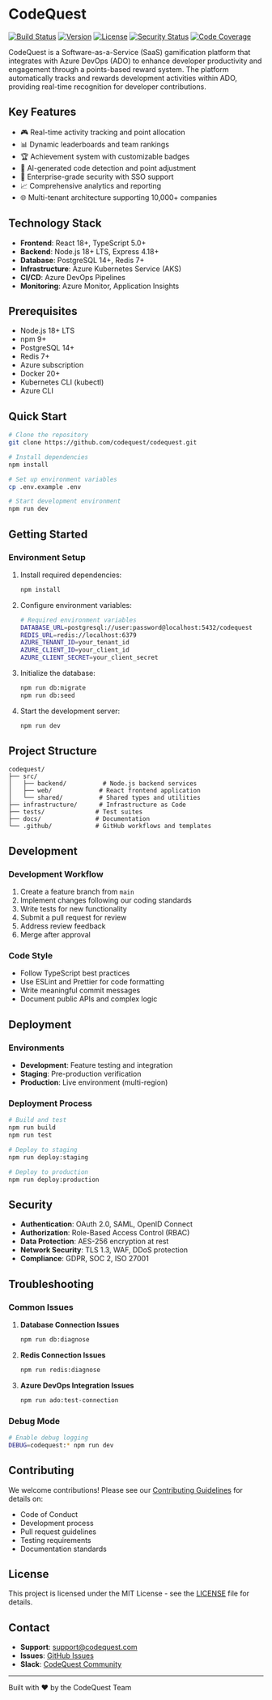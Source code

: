 # CodeQuest

[![Build Status](https://dev.azure.com/codequest/pipeline/badge.svg)](https://dev.azure.com/codequest/pipeline)
[![Version](https://img.shields.io/badge/version-1.0.0-blue.svg)](https://github.com/codequest/codequest)
[![License](https://img.shields.io/badge/license-MIT-green.svg)](LICENSE)
[![Security Status](https://img.shields.io/badge/security-monitored-green.svg)](https://security.codequest.com)
[![Code Coverage](https://img.shields.io/badge/coverage-85%25-brightgreen.svg)](https://coverage.codequest.com)

CodeQuest is a Software-as-a-Service (SaaS) gamification platform that integrates with Azure DevOps (ADO) to enhance developer productivity and engagement through a points-based reward system. The platform automatically tracks and rewards development activities within ADO, providing real-time recognition for developer contributions.

## Key Features

- 🎮 Real-time activity tracking and point allocation
- 📊 Dynamic leaderboards and team rankings
- 🏆 Achievement system with customizable badges
- 🤖 AI-generated code detection and point adjustment
- 🔐 Enterprise-grade security with SSO support
- 📈 Comprehensive analytics and reporting
- 🌐 Multi-tenant architecture supporting 10,000+ companies

## Technology Stack

- **Frontend**: React 18+, TypeScript 5.0+
- **Backend**: Node.js 18+ LTS, Express 4.18+
- **Database**: PostgreSQL 14+, Redis 7+
- **Infrastructure**: Azure Kubernetes Service (AKS)
- **CI/CD**: Azure DevOps Pipelines
- **Monitoring**: Azure Monitor, Application Insights

## Prerequisites

- Node.js 18+ LTS
- npm 9+
- PostgreSQL 14+
- Redis 7+
- Azure subscription
- Docker 20+
- Kubernetes CLI (kubectl)
- Azure CLI

## Quick Start

```bash
# Clone the repository
git clone https://github.com/codequest/codequest.git

# Install dependencies
npm install

# Set up environment variables
cp .env.example .env

# Start development environment
npm run dev
```

## Getting Started

### Environment Setup

1. Install required dependencies:
   ```bash
   npm install
   ```

2. Configure environment variables:
   ```bash
   # Required environment variables
   DATABASE_URL=postgresql://user:password@localhost:5432/codequest
   REDIS_URL=redis://localhost:6379
   AZURE_TENANT_ID=your_tenant_id
   AZURE_CLIENT_ID=your_client_id
   AZURE_CLIENT_SECRET=your_client_secret
   ```

3. Initialize the database:
   ```bash
   npm run db:migrate
   npm run db:seed
   ```

4. Start the development server:
   ```bash
   npm run dev
   ```

## Project Structure

```
codequest/
├── src/
│   ├── backend/          # Node.js backend services
│   ├── web/             # React frontend application
│   └── shared/          # Shared types and utilities
├── infrastructure/      # Infrastructure as Code
├── tests/              # Test suites
├── docs/               # Documentation
└── .github/            # GitHub workflows and templates
```

## Development

### Development Workflow

1. Create a feature branch from `main`
2. Implement changes following our coding standards
3. Write tests for new functionality
4. Submit a pull request for review
5. Address review feedback
6. Merge after approval

### Code Style

- Follow TypeScript best practices
- Use ESLint and Prettier for code formatting
- Write meaningful commit messages
- Document public APIs and complex logic

## Deployment

### Environments

- **Development**: Feature testing and integration
- **Staging**: Pre-production verification
- **Production**: Live environment (multi-region)

### Deployment Process

```bash
# Build and test
npm run build
npm run test

# Deploy to staging
npm run deploy:staging

# Deploy to production
npm run deploy:production
```

## Security

- **Authentication**: OAuth 2.0, SAML, OpenID Connect
- **Authorization**: Role-Based Access Control (RBAC)
- **Data Protection**: AES-256 encryption at rest
- **Network Security**: TLS 1.3, WAF, DDoS protection
- **Compliance**: GDPR, SOC 2, ISO 27001

## Troubleshooting

### Common Issues

1. **Database Connection Issues**
   ```bash
   npm run db:diagnose
   ```

2. **Redis Connection Issues**
   ```bash
   npm run redis:diagnose
   ```

3. **Azure DevOps Integration Issues**
   ```bash
   npm run ado:test-connection
   ```

### Debug Mode

```bash
# Enable debug logging
DEBUG=codequest:* npm run dev
```

## Contributing

We welcome contributions! Please see our [Contributing Guidelines](CONTRIBUTING.md) for details on:

- Code of Conduct
- Development process
- Pull request guidelines
- Testing requirements
- Documentation standards

## License

This project is licensed under the MIT License - see the [LICENSE](LICENSE) file for details.

## Contact

- **Support**: support@codequest.com
- **Issues**: [GitHub Issues](https://github.com/codequest/codequest/issues)
- **Slack**: [CodeQuest Community](https://codequest.slack.com)

---

Built with ❤️ by the CodeQuest Team